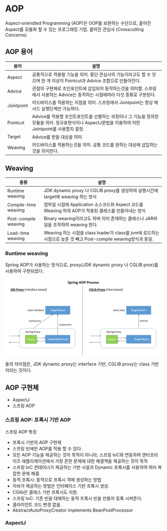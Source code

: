 # AOP
Aspect-oriendted Programming (AOP)은 OOP를 보완하는 수단으로, 흩어진 Aspect를 모듈화 할 수 있는 프로그래밍 기법. 흩어진 관심사 (Crosscutting Concerns)

## AOP 용어
용어|설명
-|-
Aspect|공통적으로 적용될 기능을 의미. 횡단 관심사의 기능이라고도 할 수 잇으며 한 개 이상이 Pointcut과 Advice 조합으로 만들어진다.
Advice|관점의 구현체로 조인포인트에 삽입되어 동작하는것을 의미함. 스프링에서 사용하는 Advice는 동작하는 시점에따라 다섯 종류로 구분된다.
Jointpoint|어드바이스를 적용하는 지점을 의미. 스프링에서 Jointpoint는 항상 메서드 실행단계만 가능하다.
Pointcut|Advice를 적용할 조인트포인트를 선별하는 과정이나 그 기능을 정의한 모듈을 의미. 정규표현식이나 AspectJ문법을 이용하여 어떤 Jointpoint를 사용할지 결정.
Target|Advice를 받을 대상을 의미
Weaving|어드바이스를 적용하는것을 의미. 공통 코드를 원하는 대상에 삽입하는것을 의미한다.

## Weaving
종류|설명
-|-
Runtime weaving|JDK dynamic proxy 나 CGLIB proxy를 생성하여 실행시간에 target에 weaving 하는 방식
Compile-time weaving|컴파일 시점에 Application 소스코드와 Aspect 코드를 Weaving 하여 AOP가 적용된 클래스를 만들어내는 방식
Post-compile weaving|Binary weaving이라고도 하며 이미 존재하는 클래스나 JAR파일을 조작하여 weaving 한다.
Load-time weaving|Weaving 하는 시점을 class loader가 class를 jvm에 로드하는 시점으로 늦춘 것 빼고 Post-compile weaving방식과 동일. 

### Runtime weaving
Spring AOP가 사용하는 방식으로, proxy(JDK dynamic proxy 나 CGLIB prox)를 사용하여 구현되었다.

![runtime weaving](../../assets/images/backend/springboot/aop-3.png)

둘의 차이점은, JDK dynamic proxy는 interface 기반, CGLIB proxy는 class 기반이라는 것이다.

## AOP 구현체
* AspectJ
* 스프링 AOP
### 스프링 AOP: 프록시 기반 AOP
스프링 AOP 특징
* 프록시 기반의 AOP 구현체
* 스프링 빈에만 AOP를 적용 할 수 있다.
* 모든 AOP 기능을 제공하는 것이 목적이 아니라, 스프링 IoC와 연동하여 엔터프라이즈 애플리케이션에서 가장 흔한 문제에 대한 해결책을 제공하는 것이 목적
* 스프링 IoC 컨테이너가 제공하는 기반 시설과 Dynamic 프록시를 사용하여 여러
복잡한 문제 해결.
* 동적 프록시: 동적으로 프록시 객체 생성하는 방법
* 자바가 제공하는 방법은 인터페이스 기반 프록시 생성.
* CGlib은 클래스 기반 프록시도 지원.
* 스프링 IoC: 기존 빈을 대체하는 동적 프록시 빈을 만들어 등록 시켜준다.
* 클라이언트 코드 변경 없음.
* AbstractAutoProxyCreator implements BeanPostProcessor

### AspectJ